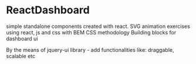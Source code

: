 # ReactDashboard
simple standalone components created with react.
SVG animation exercises using react, js and css with BEM CSS methodology
Building blocks for dashboard ui

By the means of jquery-ui library - add functionalities like: draggable, scalable etc


